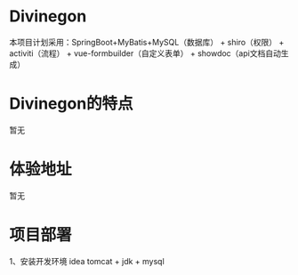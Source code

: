 # Divinegon
本项目计划采用：SpringBoot+MyBatis+MySQL（数据库）  + shiro（权限） +  activiti（流程） + vue-formbuilder（自定义表单） + showdoc（api文档自动生成）

# Divinegon的特点

暂无

# 体验地址

暂无

# 项目部署

1、安装开发环境 idea tomcat + jdk + mysql
